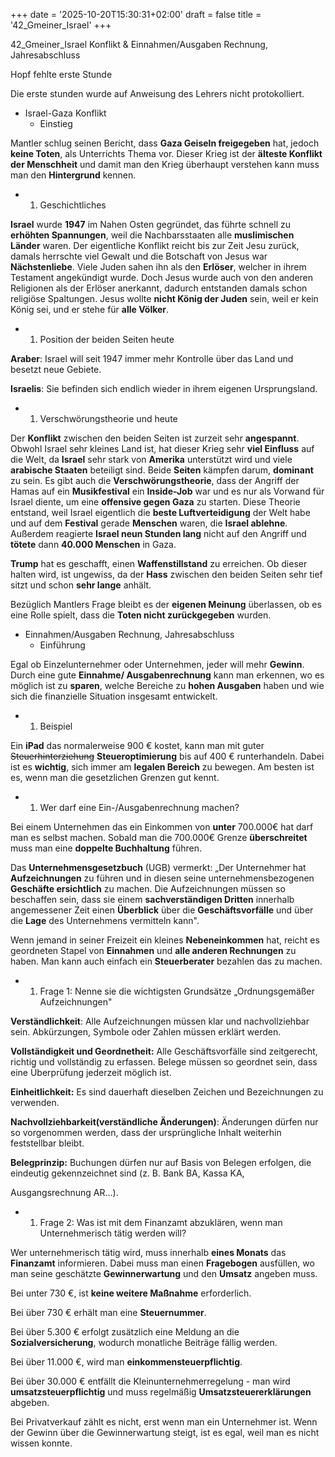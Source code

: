 +++
date = '2025-10-20T15:30:31+02:00'
draft = false
title = '42_Gmeiner_Israel'
+++

42_Gmeiner_Israel Konflikt & Einnahmen/Ausgaben Rechnung, Jahresabschluss

Hopf fehlte erste Stunde

Die erste stunden wurde auf Anweisung des Lehrers nicht protokolliert.

- Israel-Gaza Konflikt
  - Einstieg

Mantler schlug seinen Bericht, dass **Gaza Geiseln freigegeben** hat, jedoch **keine Toten**, als Unterrichts Thema vor. Dieser Krieg ist der **älteste Konflikt der Menschheit** und damit man den Krieg überhaupt verstehen kann muss man den **Hintergrund** kennen.

- 1. Geschichtliches

**Israel** wurde **1947** im Nahen Osten gegründet, das führte schnell zu **erhöhten Spannungen**, weil die Nachbarsstaaten alle **muslimischen Länder** waren. Der eigentliche Konflikt reicht bis zur Zeit Jesu zurück, damals herrschte viel Gewalt und die Botschaft von Jesus war **Nächstenliebe**. Viele Juden sahen ihn als den **Erlöser**, welcher in ihrem Testament angekündigt wurde. Doch Jesus wurde auch von den anderen Religionen als der Erlöser anerkannt, dadurch entstanden damals schon religiöse Spaltungen. Jesus wollte **nicht König der Juden** sein, weil er kein König sei, und er stehe für **alle Völker**.

- 1. Position der beiden Seiten heute

**Araber**: Israel will seit 1947 immer mehr Kontrolle über das Land und besetzt neue Gebiete.

**Israelis**: Sie befinden sich endlich wieder in ihrem eigenen Ursprungsland.

- 1. Verschwörungstheorie und heute

Der **Konflikt** zwischen den beiden Seiten ist zurzeit sehr **angespannt**. Obwohl Israel sehr kleines Land ist, hat dieser Krieg sehr **viel Einfluss** auf die Welt, da **Israel** sehr stark von **Amerika** unterstützt wird und viele **arabische Staaten** beteiligt sind. Beide **Seiten** kämpfen darum, **dominant** zu sein. Es gibt auch die **Verschwörungstheorie**, dass der Angriff der Hamas auf ein **Musikfestival** ein **Inside-Job** war und es nur als Vorwand für Israel diente, um eine **offensive gegen Gaza** zu starten. Diese Theorie entstand, weil Israel eigentlich die **beste Luftverteidigung** der Welt habe und auf dem **Festival** gerade **Menschen** waren, die **Israel ablehne**. Außerdem reagierte **Israel neun Stunden lang** nicht auf den Angriff und **tötete** dann **40.000 Menschen** in Gaza.

**Trump** hat es geschafft, einen **Waffenstillstand** zu erreichen. Ob dieser halten wird, ist ungewiss, da der **Hass** zwischen den beiden Seiten sehr tief sitzt und schon **sehr lange** anhält.

Bezüglich Mantlers Frage bleibt es der **eigenen Meinung** überlassen, ob es eine Rolle spielt, dass die **Toten nicht zurückgegeben** wurden.

- Einnahmen/Ausgaben Rechnung, Jahresabschluss
  - Einführung

Egal ob Einzelunternehmer oder Unternehmen, jeder will mehr **Gewinn**. Durch eine gute **Einnahme/ Ausgabenrechnung** kann man erkennen, wo es möglich ist zu **sparen**, welche Bereiche zu **hohen Ausgaben** haben und wie sich die finanzielle Situation insgesamt entwickelt.

- 1. Beispiel

Ein **iPad** das normalerweise 900 € kostet, kann man mit guter ~~Steuerhinterziehung~~ **Steueroptimierung** bis auf 400 € runterhandeln. Dabei ist es **wichtig**, sich immer am **legalen Bereich** zu bewegen. Am besten ist es, wenn man die gesetzlichen Grenzen gut kennt.

- 1. Wer darf eine Ein-/Ausgabenrechnung machen?

Bei einem Unternehmen das ein Einkommen von **unter** 700.000€ hat darf man es selbst machen. Sobald man die 700.000€ Grenze **überschreitet** muss man eine **doppelte Buchhaltung** führen.

Das **Unternehmensgesetzbuch** (UGB) vermerkt: „Der Unternehmer hat **Aufzeichnungen** zu führen und in diesen seine unternehmensbezogenen **Geschäfte ersichtlich** zu machen. Die Aufzeichnungen müssen so beschaffen sein, dass sie einem **sachverständigen Dritten** innerhalb angemessener Zeit einen **Überblick** über die **Geschäftsvorfälle** und über die **Lage** des Unternehmens vermitteln kann".

Wenn jemand in seiner Freizeit ein kleines **Nebeneinkommen** hat, reicht es geordneten Stapel von **Einnahmen** und **alle anderen Rechnungen** zu haben. Man kann auch einfach ein **Steuerberater** bezahlen das zu machen.

- 1. Frage 1: Nenne sie die wichtigsten Grundsätze „Ordnungsgemäßer Aufzeichnungen"

**Verständlichkeit**: Alle Aufzeichnungen müssen klar und nachvollziehbar sein. Abkürzungen, Symbole oder Zahlen müssen erklärt werden.

**Vollständigkeit und Geordnetheit:** Alle Geschäftsvorfälle sind zeitgerecht, richtig und vollständig zu erfassen. Belege müssen so geordnet sein, dass eine Überprüfung jederzeit möglich ist.

**Einheitlichkeit:** Es sind dauerhaft dieselben Zeichen und Bezeichnungen zu verwenden.

**Nachvollziehbarkeit(verständliche Änderungen)**: Änderungen dürfen nur so vorgenommen werden, dass der ursprüngliche Inhalt weiterhin feststellbar bleibt.

**Belegprinzip:** Buchungen dürfen nur auf Basis von Belegen erfolgen, die eindeutig gekennzeichnet sind (z. B. Bank BA, Kassa KA,

Ausgangsrechnung AR...).

- 1. Frage 2: Was ist mit dem Finanzamt abzuklären, wenn man Unternehmerisch tätig werden will?

Wer unternehmerisch tätig wird, muss innerhalb **eines Monats** das **Finanzamt** informieren. Dabei muss man einen **Fragebogen** ausfüllen, wo man seine geschätzte **Gewinnerwartung** und den **Umsatz** angeben muss.

Bei unter 730 €, ist **keine weitere Maßnahme** erforderlich.

Bei über 730 € erhält man eine **Steuernummer**.

Bei über 5.300 € erfolgt zusätzlich eine Meldung an die **Sozialversicherung**, wodurch monatliche Beiträge fällig werden.

Bei über 11.000 €, wird man **einkommensteuerpflichtig**.

Bei über 30.000 € entfällt die Kleinunternehmerregelung - man wird **umsatzsteuerpflichtig** und muss regelmäßig **Umsatzsteuererklärungen** abgeben.

Bei Privatverkauf zählt es nicht, erst wenn man ein Unternehmer ist. Wenn der Gewinn über die Gewinnerwartung steigt, ist es egal, weil man es nicht wissen konnte.
